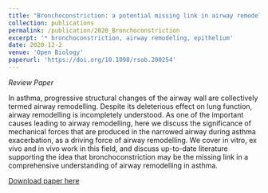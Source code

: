 ```yaml
---
title: "Bronchoconstriction: a potential missing link in airway remodelling"
collection: publications
permalink: /publication/2020_Bronchoconstriction
excerpt: '* bronchoconstriction, airway remodeling, epithelium'
date: 2020-12-2
venue: 'Open Biology'
paperurl: 'https://doi.org/10.1098/rsob.200254'
---
```


*Review Paper*

In asthma, progressive structural changes of the airway wall are collectively termed airway remodelling. Despite its deleterious effect on lung function, airway remodelling is incompletely understood. As one of the important causes leading to airway remodelling, here we discuss the significance of mechanical forces that are produced in the narrowed airway during asthma exacerbation, as a driving force of airway remodelling. We cover in vitro, ex vivo and in vivo work in this field, and discuss up-to-date literature supporting the idea that bronchoconstriction may be the missing link in a comprehensive understanding of airway remodelling in asthma.


[Download paper here](https://doi.org/10.1098/rsob.200254)

